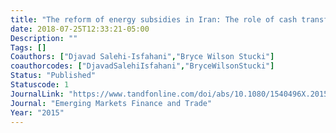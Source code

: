 ```yaml
---
title: "The reform of energy subsidies in Iran: The role of cash transfers"
date: 2018-07-25T12:33:21-05:00
Description: ""
Tags: []
Coauthors: ["Djavad Salehi-Isfahani","Bryce Wilson Stucki"]
coauthorcodes: ["DjavadSalehiIsfahani","BryceWilsonStucki"]
Status: "Published"
Statuscode: 1
JournalLink: "https://www.tandfonline.com/doi/abs/10.1080/1540496X.2015.1080512"
Journal: "Emerging Markets Finance and Trade"
Year: "2015"
---
```

